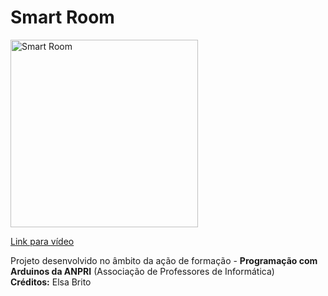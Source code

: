 # Smart Room

<a href="https://youtu.be/5qcXhc3sBZs">
<img width="300" src="https://img.youtube.com/vi/5qcXhc3sBZs/0.jpg" alt="Smart Room"/>
  <p>Link para vídeo</p>
</a>
<p>
  Projeto desenvolvido no âmbito da ação de formação - <b>Programação com Arduinos da ANPRI</b> (Associação de Professores de Informática)<br>
  <b>Créditos:</b> Elsa Brito
</p>
